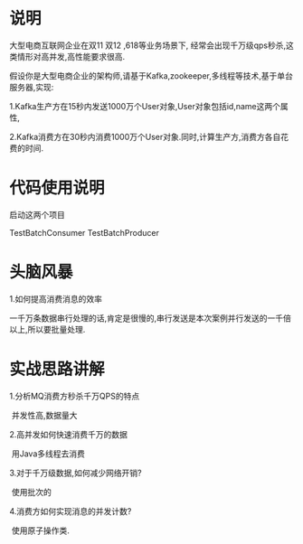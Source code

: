 # 说明

大型电商互联网企业在双11 双12 ,618等业务场景下, 经常会出现千万级qps秒杀,这类情形对高并发,高性能要求很高.

假设你是大型电商企业的架构师,请基于Kafka,zookeeper,多线程等技术,基于单台服务器,实现:

1.Kafka生产方在15秒内发送1000万个User对象,User对象包括id,name这两个属性,

2.Kafka消费方在30秒内消费1000万个User对象.同时,计算生产方,消费方各自花费的时间.



# 代码使用说明

启动这两个项目

TestBatchConsumer
   	TestBatchProducer



# 头脑风暴

1.如何提高消费消息的效率

​	一千万条数据串行处理的话,肯定是很慢的,串行发送是本次案例并行发送的一千倍以上,所以要批量处理.



# 实战思路讲解

1.分析MQ消费方秒杀千万QPS的特点

​     并发性高,数据量大

2.高并发如何快速消费千万的数据

​	用Java多线程去消费

3.对于千万级数据,如何减少网络开销?

​	使用批次的

4.消费方如何实现消息的并发计数?

​	使用原子操作类.







